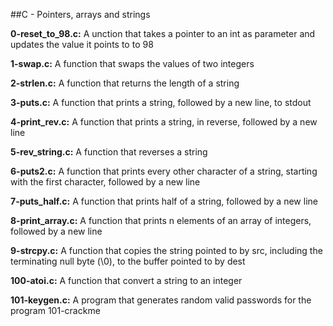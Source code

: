 ##C - Pointers, arrays and strings

**0-reset_to_98.c:** A unction that takes a pointer to an int as parameter and updates the value it points to to 98

**1-swap.c:** A function that swaps the values of two integers

**2-strlen.c:** A function that returns the length of a string

**3-puts.c:** A function that prints a string, followed by a new line, to stdout

**4-print_rev.c:** A function that prints a string, in reverse, followed by a new line

**5-rev_string.c:** A function that reverses a string

**6-puts2.c:** A function that prints every other character of a string, starting with the first character, followed by a new line

**7-puts_half.c:** A function that prints half of a string, followed by a new line

**8-print_array.c:** A function that prints n elements of an array of integers, followed by a new line

**9-strcpy.c:** A function that copies the string pointed to by src, including the terminating null byte (\0), to the buffer pointed to by dest

**100-atoi.c:** A function that convert a string to an integer

**101-keygen.c:** A program that generates random valid passwords for the program 101-crackme

